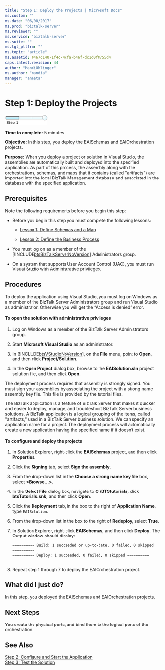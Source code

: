 ```yaml
---
title: "Step 1: Deploy the Projects | Microsoft Docs"
ms.custom: ""
ms.date: "06/08/2017"
ms.prod: "biztalk-server"
ms.reviewer: ""
ms.service: "biztalk-server"
ms.suite: ""
ms.tgt_pltfrm: ""
ms.topic: "article"
ms.assetid: 0467c140-1f4c-4cfa-b46f-dc1d0f8755d4
caps.latest.revision: 44
author: "MandiOhlinger"
ms.author: "mandia"
manager: "anneta"
---
```

# Step 1: Deploy the Projects
![Step 1 of 3](../adapters-and-accelerators/adapter-oracle-database/media/step-1of3.gif "Step_1of3")  
  
 **Time to complete:** 5 minutes  
  
 **Objective:** In this step, you deploy the EAISchemas and EAIOrchestration projects.  
  
 **Purpose:** When you deploy a project or solution in Visual Studio, the assemblies are automatically built and deployed into the specified application. As part of this process, the assembly along with the orchestrations, schemas, and maps that it contains (called "artifacts") are imported into the local BizTalk Management database and associated in the database with the specified application.  
  
## Prerequisites  
 Note the following requirements before you begin this step:  
  
-   Before you begin this step you must complete the following lessons:  
  
    -   [Lesson 1: Define Schemas and a Map](../core/lesson-1-define-schemas-and-a-map.md)  
  
    -   [Lesson 2: Define the Business Process](../core/lesson-2-define-the-business-process.md)  
  
-   You must log on as a member of the [!INCLUDE[btsBizTalkServerNoVersion](../includes/btsbiztalkservernoversion-md.md)] Administrators group.  
  
-   On a system that supports User Account Control (UAC), you must run Visual Studio with Administrative privileges.  
  
## Procedures  
 To deploy the application using Visual Studio, you must log on Windows as a member of the BizTalk Server Administrators group and run Visual Studio as administrator.  Otherwise you will get the “Access is denied” error.  
  
#### To open the solution with administrative privileges  
  
1.  Log on Windows as a member of the BizTalk Server Administrators group.  
  
2.  Start **Microsoft Visual Studio** as an administrator.  
  
3.  In [!INCLUDE[btsVStudioNoVersion](../includes/btsvstudionoversion-md.md)], on the **File** menu, point to **Open**, and then click **Project/Solution**.  
  
4.  In the **Open Project** dialog box, browse to the **EAISolution.sln** project solution file, and then click **Open**.  
  
 The deployment process requires that assembly is strongly signed.  You must sign your assemblies by associating the project with a strong name assembly key file.  This file is provided by the tutorial files.  
  
 The BizTalk application is a feature of BizTalk Server that makes it quicker and easier to deploy, manage, and troubleshoot BizTalk Server business solutions. A BizTalk application is a logical grouping of the items, called "artifacts," used in a BizTalk Server business solution. We can specify an application name for a project.  The deployment process will automatically create a new application having the specified name if it doesn’t exist.  
  
#### To configure and deploy the projects  
  
1.  In Solution Explorer, right-click the **EAISchemas** project, and then click **Properties**.  
  
2.  Click the **Signing** tab, select **Sign the assembly**.  
  
3.  From the drop-down list in the **Choose a strong name key file** box, select **\<Browse…>**.  
  
4.  In the **Select File** dialog box, navigate to **C:\BTStutorials**, click **btsTutorials.snk**, and then click **Open**.  
  
5.  Click the **Deployment** tab, in the box to the right of **Application Name**, type `EAISolution`.  
  
6.  From the drop-down list in the box to the right of **Redeploy**, select **True**.  
  
7.  In Solution Explorer, right-click **EAISchemas**, and then click **Deploy**.  The Output window should display:  
  
    ```  
    ========== Build: 1 succeeded or up-to-date, 0 failed, 0 skipped ==========  
    ========== Deploy: 1 succeeded, 0 failed, 0 skipped ==========  
  
    ```  
  
8.  Repeat step 1 through 7 to deploy the EAIOrchestration project.  
  
## What did I just do?  
 In this step, you deployed the EAISchemas and EAIOrchestration projects.  
  
## Next Steps  
 You create the physical ports, and bind them to the logical ports of the orchestration.  
  
## See Also  
 [Step 2: Configure and Start the Application](../core/step-2-configure-and-start-the-application1.md)   
 [Step 3: Test the Solution](../core/step-3-test-the-solution2.md)